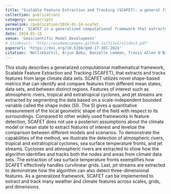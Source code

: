 ```yaml
---
title: "Scalable Feature Extraction and Tracking (SCAFET): a general framework for feature extraction from large climate data sets"
collection: publications
category: manuscripts
permalink: /publication/2024-01-14-scafet
excerpt: 'SCAFET is a generalized computational framework that extracts and tracks climate features using shape-based metrics, allowing for consistent comparisons across different models and datasets. Unlike traditional methods, it does not rely on prior model assumptions, making it adaptable for detecting atmospheric rivers, cyclones, jet streams, and other climate phenomena across various scales and dimensions.'
date: 2024-01-15
venue: 'Geoscientific Model Development'
# slidesurl: 'http://academicpages.github.io/files/slides3.pdf'
paperurl: 'https://doi.org/10.5194/gmd-17-301-2024'
citation: 'Nellikkattil, Arjun Babu, Danielle Lemmon, Travis Allen O`Brien, June-Yi Lee, and Jung-Eun Chu. "Scalable Feature Extraction and Tracking (SCAFET): a general framework for feature extraction from large climate data sets." Geoscientific Model Development 17, no. 1 (2024): 301-320.'
---
```


This study describes a generalized computational mathematical framework, Scalable Feature Extraction and Tracking (SCAFET), that extracts and tracks features from large climate data sets. SCAFET utilizes novel shape-based metrics that can identify and compare features from different mean states, data sets, and between distinct regions. Features of interest such as atmospheric rivers, tropical and extratropical cyclones, and jet streams are extracted by segmenting the data based on a scale-independent bounded variable called the shape index (SI). The SI gives a quantitative measurement of the local geometric shape of the field with respect to its surroundings. Compared to other widely used frameworks in feature detection, SCAFET does not use a posteriori assumptions about the climate model or mean state to extract features of interest and levelize the comparison between different models and scenarios. To demonstrate the capabilities of the method, we illustrate the detection of atmospheric rivers, tropical and extratropical cyclones, sea surface temperature fronts, and jet streams. Cyclones and atmospheric rivers are extracted to show how the algorithm identifies and tracks both the nodes and areas from climate data sets. The extraction of sea surface temperature fronts exemplifies how SCAFET effectively handles curvilinear grids. Last, jet streams are extracted to demonstrate how the algorithm can also detect three-dimensional features. As a generalized framework, SCAFET can be implemented to extract and track many weather and climate features across scales, grids, and dimensions.